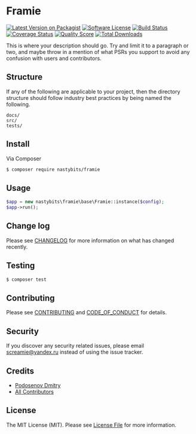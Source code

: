 # Framie

[![Latest Version on Packagist][ico-version]][link-packagist]
[![Software License][ico-license]](LICENSE.md)
[![Build Status][ico-travis]][link-travis]
[![Coverage Status][ico-scrutinizer]][link-scrutinizer]
[![Quality Score][ico-code-quality]][link-code-quality]
[![Total Downloads][ico-downloads]][link-downloads]

This is where your description should go. Try and limit it to a paragraph or two, and maybe throw in a mention of what
PSRs you support to avoid any confusion with users and contributors.

## Structure

If any of the following are applicable to your project, then the directory structure should follow industry best practices by being named the following.

```     
docs/
src/
tests/
```


## Install

Via Composer

``` bash
$ composer require nastybits/framie
```

## Usage

``` php
$app = new nastybits\framie\base\Framie::instance($config);
$app->run();
```

## Change log

Please see [CHANGELOG](CHANGELOG.md) for more information on what has changed recently.

## Testing

``` bash
$ composer test
```

## Contributing

Please see [CONTRIBUTING](CONTRIBUTING.md) and [CODE_OF_CONDUCT](CODE_OF_CONDUCT.md) for details.

## Security

If you discover any security related issues, please email screamie@yandex.ru instead of using the issue tracker.

## Credits

- [Podosenov Dmitry][link-author]
- [All Contributors][link-contributors]

## License

The MIT License (MIT). Please see [License File](LICENSE.md) for more information.

[ico-version]: https://img.shields.io/packagist/v/nastybits/framie.svg?style=flat-square
[ico-license]: https://img.shields.io/badge/license-MIT-brightgreen.svg?style=flat-square
[ico-travis]: https://img.shields.io/travis/nastybits/framie/master.svg?style=flat-square
[ico-scrutinizer]: https://img.shields.io/scrutinizer/coverage/g/nastybits/framie.svg?style=flat-square
[ico-code-quality]: https://img.shields.io/scrutinizer/g/nastybits/framie.svg?style=flat-square
[ico-downloads]: https://img.shields.io/packagist/dt/nastybits/framie.svg?style=flat-square

[link-packagist]: https://packagist.org/packages/nastybits/framie
[link-travis]: https://travis-ci.org/nastybits/framie
[link-scrutinizer]: https://scrutinizer-ci.com/g/nastybits/framie/code-structure
[link-code-quality]: https://scrutinizer-ci.com/g/nastybits/framie
[link-downloads]: https://packagist.org/packages/nastybits/framie
[link-author]: https://github.com/nastybits
[link-contributors]: ../../contributors
